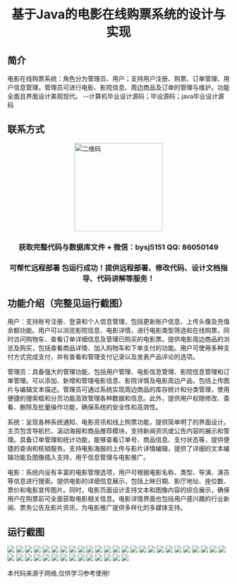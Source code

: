 <p><h1 align="center">基于Java的电影在线购票系统的设计与实现</h1></p>

## 简介
电影在线购票系统：角色分为管理员、用户；支持用户注册、购票、订单管理、用户信息管理，管理员可进行电影、影院信息、周边商品及订单的管理与维护。功能全面且界面设计美观现代。    --计算机毕业设计源码；毕设源码；java毕业设计源码


## 联系方式
<img src="https://bs-1329754181.cos.ap-shanghai.myqcloud.com/wx.jpg" alt="二维码" style="display: block; margin: 0 auto;" width="200px">
<p><h3 align="center">获取完整代码与数据库文件 + 微信：bysj5151 QQ: 86050149</h3></p>
<p><h3 align="center">可帮忙远程部署 包运行成功！提供远程部署、修改代码、设计文档指导、代码讲解等服务！</h3></p>

## 功能介绍（完整见运行截图）
用户：支持账号注册、登录和个人信息管理，包括更新账户信息、上传头像及充值余额功能。用户可以浏览影院信息、电影详情，进行电影类型筛选和在线购票，同时访问购物车、查看订单详细信息及管理已购买的电影票。提供电影周边商品的浏览及购买，包括查看商品详情、加入购物车和下单支付的功能。用户可使用多种支付方式完成支付，并有查看和管理支付记录以及发表产品评论的选项。

管理员：具备强大的管理功能，包括用户管理、电影信息管理、影院信息管理和订单管理。可以添加、新增和管理电影信息、影院详情及电影周边产品，包括上传图片与编辑文本描述。管理员可通过系统实现周边商品的库存统计和分类管理，使用便捷的搜索框和分页功能高效管理各种数据和信息。此外，提供用户权限修改、查看、删除及批量操作功能，确保系统的安全性和高效性。

系统：呈现各种系统通知、电影资讯和线上购票功能，提供简单明了的界面设计。主页包含导航栏、滚动海报和商品推荐模块，支持新闻资讯或公告内容的展示和管理。具备订单管理和统计功能，能够查看订单号、商品信息、支付状态等，提供便捷的查询和核销服务。支持电影海报的上传与影片详情编辑，提供了详细的文本编辑功能及图像插入支持，用于信息管理与电影推广。

电影：系统内设有丰富的电影管理选项，用户可根据电影名称、类型、导演、演员等信息进行搜索。提供电影的详细信息展示，包括上映日期、影厅地址、座位数、票价和电影宣传图片。同时，电影页面设计支持文本和图像内容的综合展示，确保用户在购票前可全面获取电影相关信息。电影详情界面也包括用户感兴趣的行业新闻、票务公告及影片资讯，为电影推广提供多样化的多媒体支持。


## 运行截图
![](https://bs-1329754181.cos.ap-shanghai.myqcloud.com/ssm/MovieOnlineTicketingSystem/img/001.jpg)
![](https://bs-1329754181.cos.ap-shanghai.myqcloud.com/ssm/MovieOnlineTicketingSystem/img/002.jpg)
![](https://bs-1329754181.cos.ap-shanghai.myqcloud.com/ssm/MovieOnlineTicketingSystem/img/003.jpg)
![](https://bs-1329754181.cos.ap-shanghai.myqcloud.com/ssm/MovieOnlineTicketingSystem/img/004.jpg)
![](https://bs-1329754181.cos.ap-shanghai.myqcloud.com/ssm/MovieOnlineTicketingSystem/img/005.jpg)
![](https://bs-1329754181.cos.ap-shanghai.myqcloud.com/ssm/MovieOnlineTicketingSystem/img/006.jpg)
![](https://bs-1329754181.cos.ap-shanghai.myqcloud.com/ssm/MovieOnlineTicketingSystem/img/007.jpg)
![](https://bs-1329754181.cos.ap-shanghai.myqcloud.com/ssm/MovieOnlineTicketingSystem/img/008.jpg)
![](https://bs-1329754181.cos.ap-shanghai.myqcloud.com/ssm/MovieOnlineTicketingSystem/img/009.jpg)
![](https://bs-1329754181.cos.ap-shanghai.myqcloud.com/ssm/MovieOnlineTicketingSystem/img/010.jpg)
![](https://bs-1329754181.cos.ap-shanghai.myqcloud.com/ssm/MovieOnlineTicketingSystem/img/011.jpg)
![](https://bs-1329754181.cos.ap-shanghai.myqcloud.com/ssm/MovieOnlineTicketingSystem/img/012.jpg)
![](https://bs-1329754181.cos.ap-shanghai.myqcloud.com/ssm/MovieOnlineTicketingSystem/img/013.jpg)
![](https://bs-1329754181.cos.ap-shanghai.myqcloud.com/ssm/MovieOnlineTicketingSystem/img/014.jpg)
![](https://bs-1329754181.cos.ap-shanghai.myqcloud.com/ssm/MovieOnlineTicketingSystem/img/015.jpg)
![](https://bs-1329754181.cos.ap-shanghai.myqcloud.com/ssm/MovieOnlineTicketingSystem/img/016.jpg)
![](https://bs-1329754181.cos.ap-shanghai.myqcloud.com/ssm/MovieOnlineTicketingSystem/img/017.jpg)
![](https://bs-1329754181.cos.ap-shanghai.myqcloud.com/ssm/MovieOnlineTicketingSystem/img/018.jpg)
![](https://bs-1329754181.cos.ap-shanghai.myqcloud.com/ssm/MovieOnlineTicketingSystem/img/019.jpg)
![](https://bs-1329754181.cos.ap-shanghai.myqcloud.com/ssm/MovieOnlineTicketingSystem/img/020.jpg)
![](https://bs-1329754181.cos.ap-shanghai.myqcloud.com/ssm/MovieOnlineTicketingSystem/img/021.jpg)
![](https://bs-1329754181.cos.ap-shanghai.myqcloud.com/ssm/MovieOnlineTicketingSystem/img/022.jpg)
![](https://bs-1329754181.cos.ap-shanghai.myqcloud.com/ssm/MovieOnlineTicketingSystem/img/023.jpg)
![](https://bs-1329754181.cos.ap-shanghai.myqcloud.com/ssm/MovieOnlineTicketingSystem/img/024.jpg)
![](https://bs-1329754181.cos.ap-shanghai.myqcloud.com/ssm/MovieOnlineTicketingSystem/img/025.jpg)
![](https://bs-1329754181.cos.ap-shanghai.myqcloud.com/ssm/MovieOnlineTicketingSystem/img/026.jpg)
![](https://bs-1329754181.cos.ap-shanghai.myqcloud.com/ssm/MovieOnlineTicketingSystem/img/027.jpg)
![](https://bs-1329754181.cos.ap-shanghai.myqcloud.com/ssm/MovieOnlineTicketingSystem/img/028.jpg)
![](https://bs-1329754181.cos.ap-shanghai.myqcloud.com/ssm/MovieOnlineTicketingSystem/img/029.jpg)
![](https://bs-1329754181.cos.ap-shanghai.myqcloud.com/ssm/MovieOnlineTicketingSystem/img/030.jpg)
![](https://bs-1329754181.cos.ap-shanghai.myqcloud.com/ssm/MovieOnlineTicketingSystem/img/031.jpg)
![](https://bs-1329754181.cos.ap-shanghai.myqcloud.com/ssm/MovieOnlineTicketingSystem/img/032.jpg)
![](https://bs-1329754181.cos.ap-shanghai.myqcloud.com/ssm/MovieOnlineTicketingSystem/img/033.jpg)
![](https://bs-1329754181.cos.ap-shanghai.myqcloud.com/ssm/MovieOnlineTicketingSystem/img/034.jpg)
![](https://bs-1329754181.cos.ap-shanghai.myqcloud.com/ssm/MovieOnlineTicketingSystem/img/035.jpg)
![](https://bs-1329754181.cos.ap-shanghai.myqcloud.com/ssm/MovieOnlineTicketingSystem/img/036.jpg)
![](https://bs-1329754181.cos.ap-shanghai.myqcloud.com/ssm/MovieOnlineTicketingSystem/img/037.jpg)
![](https://bs-1329754181.cos.ap-shanghai.myqcloud.com/ssm/MovieOnlineTicketingSystem/img/038.jpg)
![](https://bs-1329754181.cos.ap-shanghai.myqcloud.com/ssm/MovieOnlineTicketingSystem/img/039.jpg)

<p>本代码来源于网络,仅供学习参考使用!</p>
